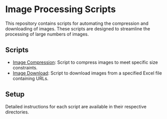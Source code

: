 # Image Processing Scripts

This repository contains scripts for automating the compression and downloading of images. These scripts are designed to streamline the processing of large numbers of images.

## Scripts

- [Image Compression](./Compression/): Script to compress images to meet specific size constraints.
- [Image Download](./Download/): Script to download images from a specified Excel file containing URLs.

## Setup

Detailed instructions for each script are available in their respective directories.
